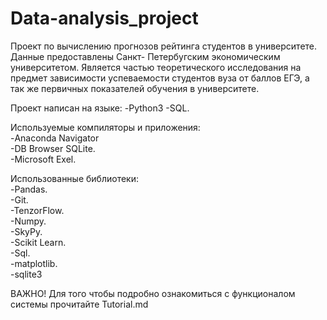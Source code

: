 # Data-analysis_project
Проект по вычислению прогнозов рейтинга студентов в университете.
Данные предоставлены Санкт- Петербугским экономическим университетом.
Является частью теоретического исследования на предмет зависимости успеваемости студентов вуза от баллов ЕГЭ, а так же первичных показателей обучения в университете.

Проект написан на языке: 
-Python3
-SQL.

Используемые компиляторы и приложения:  
-Anaconda Navigator  
-DB Browser SQLite.   
-Microsoft Exel.    

Использованные библиотеки:  
-Pandas.   
-Git.   
-TenzorFlow.   
-Numpy.   
-SkyPy.   
-Scikit Learn.   
-Sql.   
-matplotlib.   
-sqlite3

ВАЖНО! Для того чтобы подробно ознакомиться с функционалом системы прочитайте Tutorial.md

